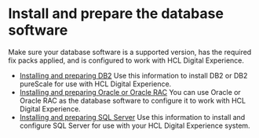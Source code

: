# Install and prepare the database software

Make sure your database software is a supported version, has the required fix packs applied, and is configured to work with HCL Digital Experience.

- [Installing and preparing DB2](inst_db2.md)
Use this information to install DB2 or DB2 pureScale for use with HCL Digital Experience.
- [Installing and preparing Oracle or Oracle RAC](oracle_inst.md)
You can use Oracle or Oracle RAC as the database software to configure it to work with HCL Digital Experience.
- [Installing and preparing SQL Server](sql2005_inst.md)
Use this information to install and configure SQL Server for use with your HCL Digital Experience system.